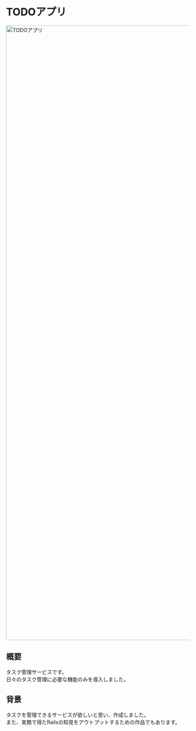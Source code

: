 # TODOアプリ
<img width="1680" alt="TODOアプリ" src="https://user-images.githubusercontent.com/74098518/125776867-0598e7d4-baf0-4bd6-8407-377e176f4e93.png">

## 概要
タスク管理サービスです。<br>
日々のタスク管理に必要な機能のみを導入しました。
## 背景
タスクを管理できるサービスが欲しいと思い、作成しました。<br>
また、実務で得たRailsの知見をアウトプットするための作品でもあります。
